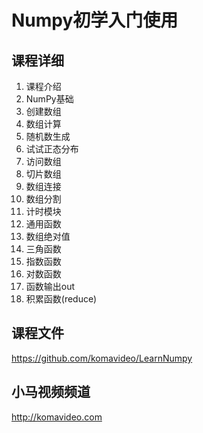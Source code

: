 Numpy初学入门使用
===============

## 课程详细

01. 课程介绍
02. NumPy基础
03. 创建数组
04. 数组计算
05. 随机数生成
06. 试试正态分布
07. 访问数组
08. 切片数组
09. 数组连接
10. 数组分割
11. 计时模块
12. 通用函数
13. 数组绝对值
14. 三角函数
15. 指数函数
16. 对数函数
17. 函数输出out
18. 积累函数(reduce)

## 课程文件

https://github.com/komavideo/LearnNumpy

## 小马视频频道

http://komavideo.com
